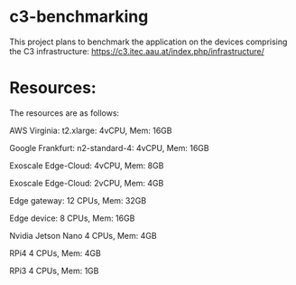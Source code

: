 # c3-benchmarking

This project plans to benchmark the application on the devices comprising the C3 infrastructure:
https://c3.itec.aau.at/index.php/infrastructure/


# Resources:

The resources are as follows:

AWS Virginia: 	  t2.xlarge:      4vCPU, Mem: 16GB

Google Frankfurt: n2-standard-4:  4vCPU, Mem: 16GB

Exoscale Edge-Cloud: 		          4vCPU, Mem: 8GB

Exoscale Edge-Cloud:              2vCPU, Mem: 4GB

Edge gateway:                     12 CPUs, Mem: 32GB

Edge device:			       		      8 CPUs, Mem: 16GB

Nvidia Jetson Nano				        4 CPUs, Mem: 4GB

RPi4    	  							        4 CPUs, Mem: 4GB

RPi3  	  	  						        4 CPUs, Mem: 1GB

